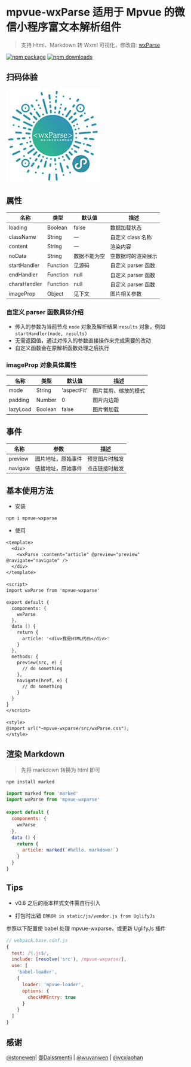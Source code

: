 # mpvue-wxParse 适用于 Mpvue 的微信小程序富文本解析组件

> 支持 Html、Markdown 转 Wxml 可视化，修改自: [wxParse](https://github.com/icindy/wxParse)

[![npm package](https://img.shields.io/npm/v/mpvue-wxparse.svg)](https://npmjs.org/package/mpvue-wxparse)
[![npm downloads](http://img.shields.io/npm/dm/mpvue-wxparse.svg)](https://npmjs.org/package/mpvue-wxparse)


## 扫码体验
![小程序码](./static/qrcode.jpg)


## 属性

| 名称              | 类型           | 默认值        | 描述               |
| -----------------|--------------- | ------------- | ----------------  |
| loading          | Boolean        | false         | 数据加载状态       |
| className        | String         | —             | 自定义 class 名称  |
| content          | String         | —             | 渲染内容           |
| noData           | String         | 数据不能为空   | 空数据时的渲染展示  |
| startHandler     | Function       | 见源码         | 自定义 parser 函数 |
| endHandler       | Function       | null          | 自定义 parser 函数 |
| charsHandler     | Function       | null          | 自定义 parser 函数 |
| imageProp        | Object         | 见下文        | 图片相关参数        |

### 自定义 parser 函数具体介绍

* 传入的参数为当前节点 `node` 对象及解析结果 `results` 对象，例如 `startHandler(node, results)`
* 无需返回值，通过对传入的参数直接操作来完成需要的改动
* 自定义函数会在原解析函数处理之后执行

### imageProp 对象具体属性

| 名称              | 类型           | 默认值        | 描述                |
| -----------------|--------------- | ------------- | ------------------ |
| mode             | String         | 'aspectFit'   | 图片裁剪、缩放的模式 |
| padding          | Number         | 0             | 图片内边距          |
| lazyLoad         | Boolean        | false         | 图片懒加载          |

## 事件

| 名称             | 参数              | 描述              |
| -----------------|----------------- | ----------------  |
| preview          | 图片地址，原始事件 | 预览图片时触发     |
| navigate         | 链接地址，原始事件 | 点击链接时触发     |

## 基本使用方法

* 安装

``` bash
npm i mpvue-wxparse
```

* 使用

``` vue
<template>
  <div>
    <wxParse :content="article" @preview="preview" @navigate="navigate" />
  </div>
</template>

<script>
import wxParse from 'mpvue-wxparse'

export default {
  components: {
    wxParse
  },
  data () {
    return {
      article: '<div>我是HTML代码</div>'
    }
  },
  methods: {
    preview(src, e) {
      // do something
    },
    navigate(href, e) {
      // do something
    }
  }
}
</script>

<style>
@import url("~mpvue-wxparse/src/wxParse.css");
</style>
```


## 渲染 Markdown

> 先将 markdown 转换为 html 即可

``` bash
npm install marked
```

``` js
import marked from 'marked'
import wxParse from 'mpvue-wxparse'

export default {
  components: {
    wxParse
  },
  data () {
    return {
      article: marked(`#hello, markdown!`)
    }
  }
}
```


## Tips

* v0.6 之后的版本样式文件需自行引入

* 打包时出错 `ERROR in static/js/vendor.js from UglifyJs`

参照以下配置使 babel 处理 mpvue-wxparse，或更新 UglifyJs 插件

``` js
// webpack.base.conf.js
{
  test: /\.js$/,
  include: [resolve('src'), /mpvue-wxparse/],
  use: [
    'babel-loader',
    {
      loader: 'mpvue-loader',
      options: {
        checkMPEntry: true
      }
    }
  ]
}
```


## 感谢

[@stonewen](https://github.com/stonewen)| [@Daissmentii](https://github.com/Daissmentii)        | [@wuyanwen](https://github.com/wuyanwen)           | [@vcxiaohan](https://github.com/vcxiaohan)
